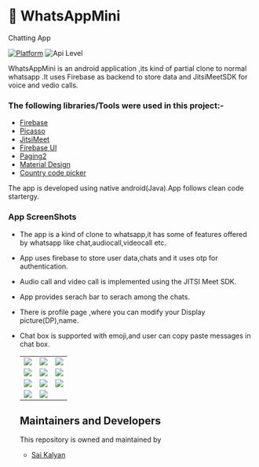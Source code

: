 
#  📰 **WhatsAppMini**
         
   Chatting App

[![Platform](https://img.shields.io/badge/platform-android-blue.svg)](http://developer.android.com/index.html)
![Api Level](https://img.shields.io/badge/Min%20API%20Level-21-important)


WhatsAppMini is an android application ,its kind of partial clone to normal whatsapp .It uses Firebase as backend to store data and JitsiMeetSDK for voice and vedio calls.

### The following libraries/Tools were used in this project:-

 - [Firebase](https://firebase.google.com/docs/build)
 - [Picasso](https://github.com/square/picasso)
 - [JitsiMeet](https://jitsi.github.io/handbook/docs/dev-guide/dev-guide-android-sdk)
 - [Firebase UI](https://github.com/firebase/FirebaseUI-Android)
 - [Paging2](https://developer.android.com/topic/libraries/architecture/paging)
 - [Material Design](https://material.io/develop/android)
 - [Country code picker](https://github.com/joielechong/CountryCodePicker)
 

The app is developed using native android(Java).App follows clean code startergy.

### App ScreenShots 

* The app is  a kind of clone to whatsapp,it has some of features offered by whatsapp like chat,audiocall,videocall etc.
* App uses firebase to store user data,chats and it uses otp for authentication.
* Audio call and video call is implemented using the JITSI Meet SDK.
* App provides serach bar to serach among the chats.
* There is profile page ,where you can modify your Display picture(DP),name.
* Chat box is supported with emoji,and user can copy paste messages in chat box.

   <table>
          <tr>
          <td><img src = "https://user-images.githubusercontent.com/68738102/139858273-406667e8-93f6-4eb4-8890-1596ae1d5613.png" ></td>
          <td><img src = "https://user-images.githubusercontent.com/68738102/139858297-43cc6bcc-7dbb-4839-b742-9a7eab604de6.png" ></td>
           <td><img src = "https://user-images.githubusercontent.com/68738102/139858327-fd2f9898-7814-4e12-8337-22a4ca7329b5.png" ></td>        
        </tr>
        <tr>
          <td><img src = "https://user-images.githubusercontent.com/68738102/139859609-b0cd58cb-c06c-43bb-868f-323f3b421197.png" ></td>
          <td><img src = "https://user-images.githubusercontent.com/68738102/139858379-63b88807-f960-4acf-8329-73d8c5e6f9f3.png" ></td>
           <td><img src = "https://user-images.githubusercontent.com/68738102/139858401-599e2e0c-d3f5-4bed-b8af-1e58d828b489.png" ></td>       
        </tr>
       <tr>
          <td><img src = "https://user-images.githubusercontent.com/68738102/139858421-eeaef503-cbf0-41ed-a948-03f969de8b72.png" ></td>
          <td><img src = "https://user-images.githubusercontent.com/68738102/139858460-7c0e422e-e5d0-4959-937f-6c58ac597d02.png" ></td>
          <td><img src = "https://user-images.githubusercontent.com/68738102/139858482-d1cc0740-8991-4763-b5dc-91810733c136.png" ></td>
        </tr>
         <tr>
          <td><img src = "https://user-images.githubusercontent.com/68738102/139858513-332b23e2-9e45-4dfd-8f03-790c1753dc03.png" ></td>
          <td><img src = "https://user-images.githubusercontent.com/68738102/139858536-00def8d4-ab7a-4057-bc95-6e3920d5d961.png" ></td>
        </tr>
</table>











## Maintainers and Developers
This repository is owned and maintained by 
 * [Sai Kalyan](https://github.com/kalyan4812)
